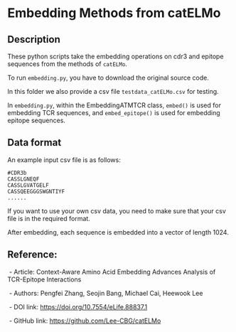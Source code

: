 # Embedding Methods from catELMo



## Description

These python scripts take the embedding operations on cdr3 and epitope sequences from the methods of `catELMo`.

To run `embedding.py`, you have to download the original source code.

In this folder we also provide a csv file `testdata_catELMo.csv` for testing.

In `embedding.py`, within the EmbeddingATMTCR class, `embed()` is used for embedding TCR sequences, and `embed_epitope()` is used for embedding epitope sequences. 

## Data format

An example input csv file is as follows:

```csv
#CDR3b
CASSLGNEQF
CASSLGVATGELF
CASSQEEGGGSWGNTIYF
......
```

If you want to use your own csv data, you need to make sure that your csv file is in the required format.

After embedding, each sequence is embedded into a vector of length 1024.



## Reference:

​    \- Article: Context-Aware Amino Acid Embedding Advances Analysis of TCR-Epitope Interactions

​    \- Authors: Pengfei Zhang, Seojin Bang, Michael Cai, Heewook Lee

​    \- DOI link: https://doi.org/10.7554/eLife.88837.1

​    \- GitHub link: https://github.com/Lee-CBG/catELMo
